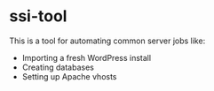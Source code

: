 # ssi-tool
This is a tool for automating common server jobs like:
* Importing a fresh WordPress install
* Creating databases
* Setting up Apache vhosts
